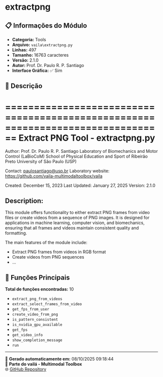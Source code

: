 # extractpng

## 📋 Informações do Módulo

- **Categoria:** Tools
- **Arquivo:** `vaila\extractpng.py`
- **Linhas:** 497
- **Tamanho:** 16763 caracteres
- **Versão:** 2.1.0
- **Autor:** Prof. Dr. Paulo R. P. Santiago
- **Interface Gráfica:** ✅ Sim

## 📖 Descrição


================================================================================
Extract PNG Tool - extractpng.py
================================================================================
Author: Prof. Dr. Paulo R. P. Santiago
Laboratory of Biomechanics and Motor Control (LaBioCoM)
School of Physical Education and Sport of Ribeirão Preto
University of São Paulo (USP)

Contact: paulosantiago@usp.br
Laboratory website: https://github.com/vaila-multimodaltoolbox/vaila

Created: December 15, 2023
Last Updated: January 27, 2025
Version: 2.1.0

Description:
------------
This module offers functionality to either extract PNG frames from video files or
create videos from a sequence of PNG images. It is designed for applications in
machine learning, computer vision, and biomechanics, ensuring that all frames and
videos maintain consistent quality and formatting.

The main features of the module include:
- Extract PNG frames from videos in RGB format
- Create videos from PNG sequences
- ...

## 🔧 Funções Principais

**Total de funções encontradas:** 10

- `extract_png_from_videos`
- `extract_select_frames_from_video`
- `get_fps_from_user`
- `create_video_from_png`
- `is_pattern_consistent`
- `is_nvidia_gpu_available`
- `get_fps`
- `get_video_info`
- `show_completion_message`
- `run`




---

📅 **Gerado automaticamente em:** 08/10/2025 09:18:44  
🔗 **Parte do vailá - Multimodal Toolbox**  
🌐 [GitHub Repository](https://github.com/vaila-multimodaltoolbox/vaila)

